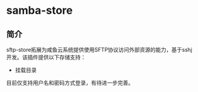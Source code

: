 # samba-store

## 简介

sftp-store拓展为咸鱼云系统提供使用SFTP协议访问外部资源的能力，基于sshj开发。该插件提供以下存储支持：

- 挂载目录

目前仅支持用户名和密码方式登录，有待进一步完善。

